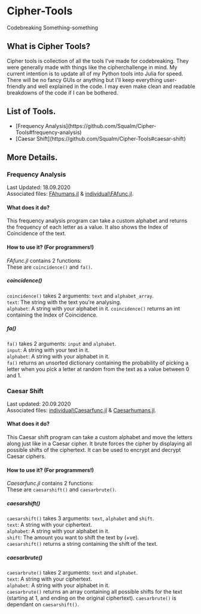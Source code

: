# Cipher-Tools
Codebreaking Something-something

## What is Cipher Tools?
Cipher tools is collection of all the tools I've made for codebreaking. They were generally made with things like the cipherchallenge in mind. My current intention is to update all of my Python tools into Julia for speed. There will be no fancy GUIs or anything but I'll keep everything user-friendly and well explained in the code. I may even make clean and readable breakdowns of the code if I can be bothered.

## List of Tools.
<ul>
  <li>[Frequency Analysis](https://github.com/Squalm/Cipher-Tools#frequency-analysis)</li>
  <li>[Caesar Shift](https://github.com/Squalm/Cipher-Tools#caesar-shift)
</ul>

## More Details.
### Frequency Analysis
Last Updated: 18.09.2020  
Associated files: [FAhumans.jl](https://github.com/Squalm/Cipher-Tools/blob/master/FAhumans.jl) & [individual\\FAfunc.jl](https://github.com/Squalm/Cipher-Tools/blob/master/individual/FAfunc.jl).  
#### What does it do?
This frequency analysis program can take a custom alphabet and returns the frequency of each letter as a value. It also shows the Index of Coincidence of the text.  
#### How to use it? (For programmers!)
*FAfunc.jl* contains 2 functions:  
These are `coincidence()` and `fa()`.  
##### coincidence()
`coincidence()` takes 2 arguments: `text` and `alphabet_array`.  
`text`: The string with the text you're analysing.  
`alphabet`: A string with your alphabet in it.
`coincidence()` returns an int containing the Index of Coincidence.  
##### fa()
`fa()` takes 2 arguments: `input` and `alphabet`.  
`input`: A string with your text in it.  
`alphabet`: A string with your alphabet in it.  
`fa()` returns an unsorted dictionary containing the probability of picking a letter when you pick a letter at random from the text as a value between 0 and 1.  
### Caesar Shift
Last updated: 20.09.2020  
Associated files: [individual\\Caesarfunc.jl](https://github.com/Squalm/Cipher-Tools/blob/master/individual/Caesarfunc.jl) & [Caesarhumans.jl](https://github.com/Squalm/Cipher-Tools/blob/master/Caesarhumans.jl).
#### What does it do?
This Caesar shift program can take a custom alphabet and move the letters along just like in a Caesar cipher. It brute forces the cipher by displaying all possible shifts of the ciphertext. It can be used to encrypt and decrypt Caesar ciphers.
#### How to use it? (For programmers!)
*Caesarfunc.jl* contains 2 functions:  
These are `caesarshift()` and `caesarbrute()`.
##### caesarshift()
`caesarshift()` takes 3 arguments: `text`, `alphabet` and `shift`.  
`text`: A string with your ciphertext.  
`alphabet`: A string with your alphabet in it.  
`shift`: The amount you want to shift the text by (+ve).  
`caesarshift()` returns a string containing the shift of the text.
##### caesarbrute()
`caesarbrute()` takes 2 arguments: `text` and `alphabet`.  
`text`: A string with your ciphertext.  
`alphabet`: A string with your alphabet in it.  
`caesarbrute()` returns an array containing all possible shifts for the text (starting at 1, and ending on the original ciphertext). `caesarbrute()` is dependant on `caesarshift()`.  
